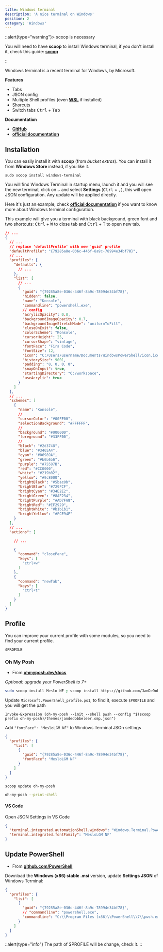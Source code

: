 ```yaml
---
title: Windows terminal
description: 'A nice terminal on Windows'
position: 2
category: 'Windows'
---
```


<content-image source="windows-terminal.webp"></content-image>

::alert{type="warning"}> scoop is necessary

You will need to have **scoop** to install Windows terminal, if you don't install it, check this guide: [**scoop**](/development/operating-systems/windows/scoop)

::

Windows terminal is a recent terminal for Windows, by Microsoft.

**Features**

- Tabs
- JSON config
- Multiple Shell profiles (even [**WSL**](/devops/operating-systems/wsl) if installed)
- Shorcuts
- Switch tabs <kbd>Ctrl</kbd> + <kbd>Tab</kbd>

**Documentation**

- [**GitHub**](https://github.com/microsoft/terminal)
- [**official documentation**](https://docs.microsoft.com/fr-fr/windows/terminal/)

## Installation

You can easily install it with **scoop** (from *bucket extras*). You can install it from **Windows Store** instead, if you like it.

```powershell[PowerShell]
sudo scoop install windows-terminal
```

You will find Windows Terminal in startup menu, launch it and you will see the new terminal, click on <kbd>⌵</kbd> and select **Settings** (<kbd>Ctrl</kbd> + <kbd>,</kbd>), this will open JSON configuration. Any update will be applied directly.

<spoiler label="Example of Windows terminal configuration">

Here it's just an example, check [**official documentation**](https://docs.microsoft.com/fr-fr/windows/terminal/) if you want to know more about Windows terminal configuration.

This example will give you a terminal with black background, green font and two shortcuts: <kbd>Ctrl</kbd> + <kbd>W</kbd> to close tab and <kbd>Ctrl</kbd> + <kbd>T</kbd> to open new tab.

```json
// ...
{
  // ...
  // replace 'defaultProfile' with new 'guid' profile
  "defaultProfile": "{79285a8e-036c-446f-8a9c-78994e34bf78}",
  // ...
  "profiles": {
    "defaults": {
      // ...
    },
    "list": [
      // ...
      {
        "guid": "{79285a8e-036c-446f-8a9c-78994e34bf78}",
        "hidden": false,
        "name": "Konsole",
        "commandline": "powershell.exe",
        // config
        "acrylicOpacity": 0.8,
        "backgroundImageOpacity": 0.7,
        "backgroundImageStretchMode": "uniformToFill",
        "closeOnExit": false,
        "colorScheme": "Konsole",
        "cursorHeight": 25,
        "cursorShape": "vintage",
        "fontFace": "Fira Code",
        "fontSize": 12,
        "icon": "C:/Users/username/Documents/WindowsPowerShell/icon.ico",
        "historySize": 9001,
        "padding": "0, 0, 0, 0",
        "snapOnInput": true,
        "startingDirectory": "C:/workspace",
        "useAcrylic": true
      }
    ]
  },
  // ...
  "schemes": [
    {
      "name": "Konsole",
      //
      "cursorColor": "#00FF00",
      "selectionBackground": "#FFFFFF",
      //
      "background": "#000000",
      "foreground": "#33FF00",
      //
      "black": "#2d3748",
      "blue": "#3465A4",
      "cyan": "#06989A",
      "green": "#b6b6b6",
      "purple": "#75507B",
      "red": "#CC0000",
      "white": "#219b02",
      "yellow": "#9c8000",
      "brightBlack": "#5bac0b",
      "brightBlue": "#729FCF",
      "brightCyan": "#34E2E2",
      "brightGreen": "#8AE234",
      "brightPurple": "#AD7FA8",
      "brightRed": "#EF2929",
      "brightWhite": "#b1b1b1",
      "brightYellow": "#FCE94F"
    }
  ],
  // ...
  "actions": [

    // ...

    {
      "command": "closePane",
      "keys": [
        "ctrl+w"
      ]
    },
    {
      "command": "newTab",
      "keys": [
        "ctrl+t"
      ]
    }
  ]
}
```

</spoiler>

## Profile

You can improve your current profile with some modules, so you need to find your current profile.

```powershell[PowerShell]
$PROFILE
```

### Oh My Posh

- From [**ohmyposh.dev/docs**](https://ohmyposh.dev/docs/installation/)

*Optional: upgrade your PowerShell to 7+*

```bash
sudo scoop install Meslo-NF ; scoop install https://github.com/JanDeDobbeleer/oh-my-posh/releases/latest/download/oh-my-posh.json
```

Update `Microsoft.PowerShell_profile.ps1`, to find it, execute `$PROFILE` and you will get the path

```ps1[Microsoft.PowerShell_profile.ps1]
Invoke-Expression (oh-my-posh --init --shell pwsh --config "$(scoop prefix oh-my-posh)/themes/jandedobbeleer.omp.json")
```

Add `"fontFace": "MesloLGM NF"` to Windows Terminal JSOn settings

```json
{
  "profiles": {
    "list": [
      {
        "guid": "{79285a8e-036c-446f-8a9c-78994e34bf78}",
        "fontFace": "MesloLGM NF"
      }
    ]
  }
}
```

```bash
scoop update oh-my-posh
```

```bash
oh-my-posh --print-shell
```

#### VS Code

Open JSON Settings in VS Code

```json
{
  "terminal.integrated.automationShell.windows": "Windows.Terminal.PowershellCore",
  "terminal.integrated.fontFamily": "MesloLGM NF"
}
```

## Update PowerShell

- From [**github.com/PowerShell**](https://github.com/PowerShell/PowerShell#get-powershell)

Download the **Windows (x86) stable .msi** version, update **Settings JSON** of Windows Terminal:

```json
{
  "profiles": {
    "list": [
      {
        "guid": "{79285a8e-036c-446f-8a9c-78994e34bf78}",
        // "commandline": "powershell.exe",
        "commandline": "C:\\Program Files (x86)\\PowerShell\\7\\pwsh.exe"
      }
    ]
  }
}
```

::alert{type="info"}
The path of $PROFILE will be change, check it.
::